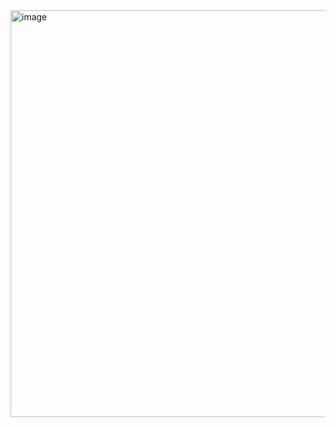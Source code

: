<img width="818" height="651" alt="image" src="https://github.com/user-attachments/assets/6cce20d3-3abb-4854-80a2-beacc96147db" />
